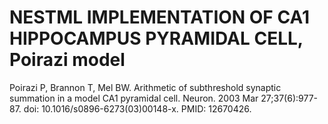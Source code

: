# NESTML IMPLEMENTATION OF CA1 HIPPOCAMPUS PYRAMIDAL CELL, Poirazi model 

Poirazi P, Brannon T, Mel BW. Arithmetic of subthreshold synaptic summation in a model CA1 pyramidal cell. Neuron. 2003 Mar 27;37(6):977-87. doi: 10.1016/s0896-6273(03)00148-x. PMID: 12670426.
